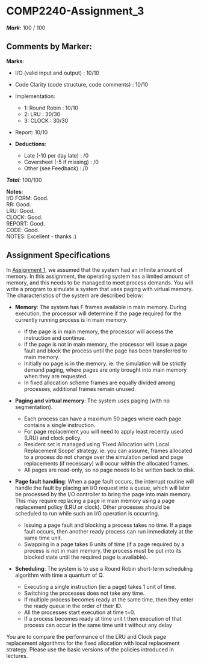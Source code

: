 # COMP2240-Assignment_3
**_Mark_**: 100 / 100

## Comments by Marker: 
**Marks**: 
- I/O (valid input and output) : 10/10 
- Code Clarity (code structure, code comments) : 10/10 
- Implementation: 
    - 1: Round Robin : 10/10 
    - 2: LRU : 30/30 
    - 3: CLOCK : 30/30 

- Report:         10/10
 
- **Deductions**: 
    - Late (-10 per day late) : /0 
    - Coversheet (-5 if missing) : /0 
    - Other (see Feedback) : /0 
 
**_Total_**: 100/100 

**Notes**:    
I/O FORM: Good.   
RR: Good.     
LRU: Good.    
CLOCK: Good.    
REPORT: Good.     
CODE: Good.     
NOTES: Excellent - thanks :)

## Assignment Specifications
In [Assignment 1](https://github.com/lsingh19/COMP2240-Assignment_1), we assumed that the system had an infinite amount of memory. In this assignment, the operating system has a limited amount of memory, and this needs to be managed to meet process demands. You will write a program to simulate a system that uses paging with virtual memory. The characteristics of the system are described below: 

- **Memory**: The system has F frames available in main memory. During execution, the processor will determine if the page required for the currently running process is in main memory.    
    - If the page is in main memory, the processor will access the instruction and continue.     
    - If the page is not in main memory, the processor will issue a page fault and block the process until the page has been transferred to main memory.     
    - Initially no page is in the memory. ie: the simulation will be strictly demand paging, where pages are only brought into main memory when they are requested.    
    - In fixed allocation scheme frames are equally divided among processes, additional frames remain unused.    

- **Paging and virtual memory**: The system uses paging (with no segmentation).  
    - Each process can have a maximum 50 pages where each page contains a single instruction. 
    - For page replacement you will need to apply least recently used (LRU) and clock policy. 
    - Resident set is managed using ‘Fixed Allocation with Local Replacement Scope’ strategy. ie: you can assume, frames allocated to a process do not change over the simulation period and page replacements (if necessary) will occur within the allocated frames. 
    - All pages are read-only, so no page needs to be written back to disk. 

- **Page fault handling**: When a page fault occurs, the interrupt routine will handle the fault by placing an I/O request into a queue, which will later be processed by the I/O controller to bring the page into main memory. This may require replacing a page in main memory using a page replacement policy (LRU or clock). Other processes should be scheduled to run while such an I/O operation is occurring. 
    - Issuing a page fault and blocking a process takes no time. If a page fault occurs, then another ready process can run immediately at the same time unit. 
    - Swapping in a page takes 6 units of time (if a page required by a process is not in main memory, the process must be put into its blocked state until the required page is available).  

- **Scheduling**: The system is to use a Round Robin short-term scheduling algorithm with time a quantum of Q. 
    - Executing a single instruction (ie: a page) takes 1 unit of time. 
    - Switching the processes does not take any time. 
    - If multiple process becomes ready at the same time, then they enter the ready queue in the order of their ID.  
    - All the processes start execution at time t=0. 
    - If a process becomes ready at time unit t then execution of that process can occur in the same time unit t without any delay

You are to compare the performance of the LRU and Clock page replacement algorithms for the fixed allocation with local replacement strategy. Please use the basic versions of the policies introduced in lectures. 
